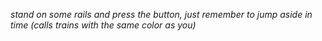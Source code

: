 _stand on some rails and press the button, just remember to jump aside in time (calls trains with the same color as you)_
